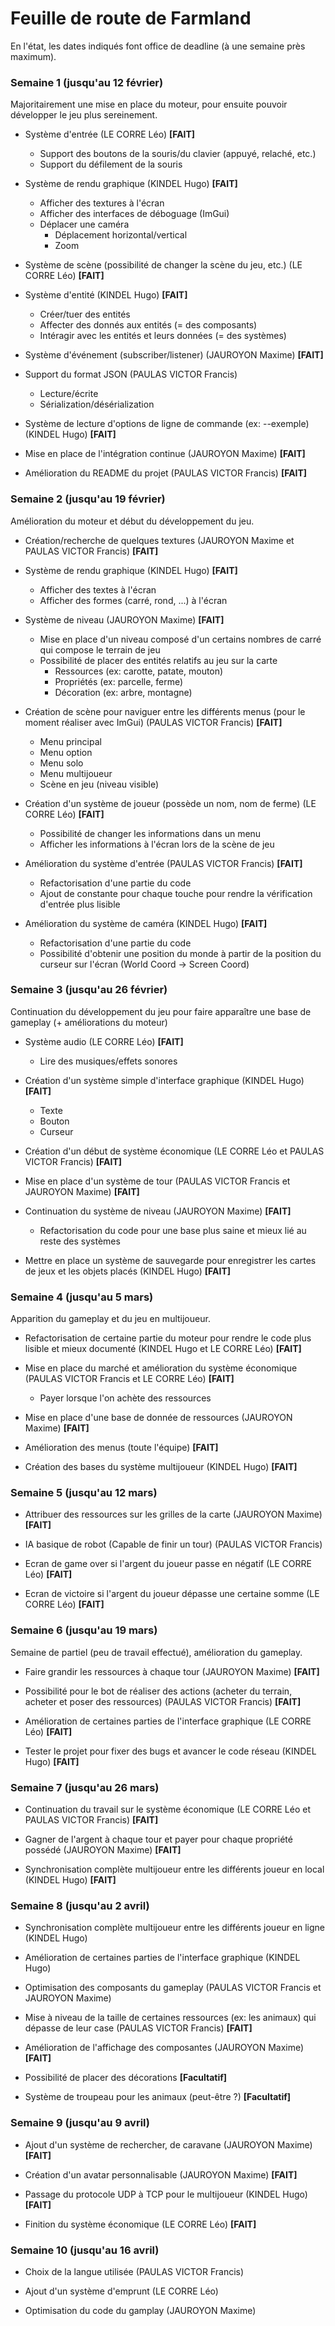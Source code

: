 # Feuille de route de Farmland

En l'état, les dates indiqués font office de deadline (à une semaine près maximum).

### Semaine 1 (jusqu'au 12 février)

Majoritairement une mise en place du moteur, pour ensuite pouvoir développer le jeu plus sereinement.

- Système d'entrée (LE CORRE Léo) **[FAIT]**
	- Support des boutons de la souris/du clavier (appuyé, relaché, etc.)
	- Support du défilement de la souris

- Système de rendu graphique (KINDEL Hugo) **[FAIT]**
	- Afficher des textures à l'écran
	- Afficher des interfaces de déboguage (ImGui)
	- Déplacer une caméra
		- Déplacement horizontal/vertical
		- Zoom

- Système de scène (possibilité de changer la scène du jeu, etc.) (LE CORRE Léo) **[FAIT]**

- Système d'entité (KINDEL Hugo) **[FAIT]**
	- Créer/tuer des entités
	- Affecter des donnés aux entités (= des composants)
	- Intéragir avec les entités et leurs données (= des systèmes)

- Système d'événement (subscriber/listener) (JAUROYON Maxime) **[FAIT]**

- Support du format JSON (PAULAS VICTOR Francis)
	- Lecture/écrite
	- Sérialization/désérialization

- Système de lecture d'options de ligne de commande (ex: --exemple) (KINDEL Hugo) **[FAIT]**

- Mise en place de l'intégration continue (JAUROYON Maxime) **[FAIT]**

- Amélioration du README du projet (PAULAS VICTOR Francis) **[FAIT]**

### Semaine 2 (jusqu'au 19 février)

Amélioration du moteur et début du développement du jeu.

- Création/recherche de quelques textures (JAUROYON Maxime et PAULAS VICTOR Francis) **[FAIT]**

- Système de rendu graphique (KINDEL Hugo) **[FAIT]**
	- Afficher des textes à l'écran
	- Afficher des formes (carré, rond, ...) à l'écran

- Système de niveau (JAUROYON Maxime) **[FAIT]**
	- Mise en place d'un niveau composé d'un certains nombres de carré qui compose le terrain de jeu
	- Possibilité de placer des entités relatifs au jeu sur la carte
		- Ressources (ex: carotte, patate, mouton)
		- Propriétés (ex: parcelle, ferme)
		- Décoration (ex: arbre, montagne)

- Création de scène pour naviguer entre les différents menus (pour le moment réaliser avec ImGui) (PAULAS VICTOR Francis) **[FAIT]**
	- Menu principal
	- Menu option
	- Menu solo
	- Menu multijoueur
	- Scène en jeu (niveau visible)

- Création d'un système de joueur (possède un nom, nom de ferme) (LE CORRE Léo) **[FAIT]**
	- Possibilité de changer les informations dans un menu
	- Afficher les informations à l'écran lors de la scène de jeu

- Amélioration du système d'entrée (PAULAS VICTOR Francis) **[FAIT]**
	- Refactorisation d'une partie du code
	- Ajout de constante pour chaque touche pour rendre la vérification d'entrée plus lisible
	
- Amélioration du système de caméra (KINDEL Hugo) **[FAIT]**
	- Refactorisation d'une partie du code
	- Possibilité d'obtenir une position du monde à partir de la position du curseur sur l'écran (World Coord -> Screen Coord)

### Semaine 3 (jusqu'au 26 février)

Continuation du développement du jeu pour faire apparaître une base de gameplay (+ améliorations du moteur)

- Système audio (LE CORRE Léo) **[FAIT]**
	- Lire des musiques/effets sonores

- Création d'un système simple d'interface graphique (KINDEL Hugo) **[FAIT]**
  	- Texte
	- Bouton
	- Curseur

- Création d'un début de système économique (LE CORRE Léo et PAULAS VICTOR Francis) **[FAIT]**

- Mise en place d'un système de tour (PAULAS VICTOR Francis et JAUROYON Maxime) **[FAIT]**

- Continuation du système de niveau (JAUROYON Maxime) **[FAIT]**
	- Refactorisation du code pour une base plus saine et mieux lié au reste des systèmes
	
- Mettre en place un système de sauvegarde pour enregistrer les cartes de jeux et les objets placés (KINDEL Hugo) **[FAIT]**

### Semaine 4 (jusqu'au 5 mars)

Apparition du gameplay et du jeu en multijoueur.

- Refactorisation de certaine partie du moteur pour rendre le code plus lisible et mieux documenté (KINDEL Hugo et LE CORRE Léo) **[FAIT]**

- Mise en place du marché et amélioration du système économique (PAULAS VICTOR Francis et LE CORRE Léo) **[FAIT]**
	- Payer lorsque l'on achète des ressources

- Mise en place d'une base de donnée de ressources (JAUROYON Maxime) **[FAIT]**

- Amélioration des menus (toute l'équipe) **[FAIT]**

- Création des bases du système multijoueur (KINDEL Hugo) **[FAIT]**

### Semaine 5 (jusqu'au 12 mars)

- Attribuer des ressources sur les grilles de la carte (JAUROYON Maxime) **[FAIT]**

- IA basique de robot (Capable de finir un tour) (PAULAS VICTOR Francis) 

- Ecran de game over si l'argent du joueur passe en négatif (LE CORRE Léo) **[FAIT]**

- Ecran de victoire si l'argent du joueur dépasse une certaine somme (LE CORRE Léo) **[FAIT]**

### Semaine 6 (jusqu'au 19 mars)

Semaine de partiel (peu de travail effectué), amélioration du gameplay.

- Faire grandir les ressources à chaque tour (JAUROYON Maxime) **[FAIT]**

- Possibilité pour le bot de réaliser des actions (acheter du terrain, acheter et poser des ressources) (PAULAS VICTOR Francis) **[FAIT]**

- Amélioration de certaines parties de l'interface graphique (LE CORRE Léo) **[FAIT]**

- Tester le projet pour fixer des bugs et avancer le code réseau (KINDEL Hugo) **[FAIT]**

### Semaine 7 (jusqu'au 26 mars)

- Continuation du travail sur le système économique (LE CORRE Léo et PAULAS VICTOR Francis) **[FAIT]**

- Gagner de l'argent à chaque tour et payer pour chaque propriété possédé (JAUROYON Maxime) **[FAIT]**

- Synchronisation complète multijoueur entre les différents joueur en local (KINDEL Hugo) **[FAIT]**

### Semaine 8 (jusqu'au 2 avril)

- Synchronisation complète multijoueur entre les différents joueur en ligne (KINDEL Hugo)

- Amélioration de certaines parties de l'interface graphique (KINDEL Hugo)

- Optimisation des composants du gameplay (PAULAS VICTOR Francis et JAUROYON Maxime)

- Mise à niveau de la taille de certaines ressources (ex: les animaux) qui dépasse de leur case (PAULAS VICTOR Francis) **[FAIT]**

- Amélioration de l'affichage des composantes (JAUROYON Maxime) **[FAIT]**

- Possibilité de placer des décorations **[Facultatif]**

- Système de troupeau pour les animaux (peut-être ?) **[Facultatif]**

### Semaine 9 (jusqu'au 9 avril)

- Ajout d'un système de rechercher, de caravane (JAUROYON Maxime) **[FAIT]**

- Création d'un avatar personnalisable (JAUROYON Maxime) **[FAIT]**

- Passage du protocole UDP à TCP pour le multijoueur (KINDEL Hugo) **[FAIT]**

- Finition du système économique (LE CORRE Léo) **[FAIT]**

### Semaine 10 (jusqu'au 16 avril)

- Choix de la langue utilisée (PAULAS VICTOR Francis)

- Ajout d'un système d'emprunt (LE CORRE Léo)

- Optimisation du code du gamplay (JAUROYON Maxime)
